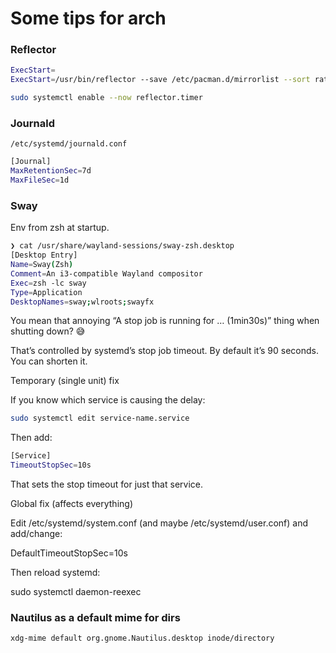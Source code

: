 # Some tips for arch

### Reflector

```bash
ExecStart=
ExecStart=/usr/bin/reflector --save /etc/pacman.d/mirrorlist --sort rate --age 12 -l 10
```

```bash
sudo systemctl enable --now reflector.timer
```

### Journald

`/etc/systemd/journald.conf`

```bash
[Journal]
MaxRetentionSec=7d
MaxFileSec=1d
```

### Sway

Env from zsh at startup.

```bash
❯ cat /usr/share/wayland-sessions/sway-zsh.desktop
[Desktop Entry]
Name=Sway(Zsh)
Comment=An i3-compatible Wayland compositor
Exec=zsh -lc sway
Type=Application
DesktopNames=sway;wlroots;swayfx
```

You mean that annoying “A stop job is running for … (1min30s)” thing when shutting down? 😅

That’s controlled by systemd’s stop job timeout. By default it’s 90 seconds. You can shorten it.

Temporary (single unit) fix

If you know which service is causing the delay:

```bash
sudo systemctl edit service-name.service
```

Then add:

```bash
[Service]
TimeoutStopSec=10s
```

That sets the stop timeout for just that service.

Global fix (affects everything)

Edit /etc/systemd/system.conf (and maybe /etc/systemd/user.conf) and add/change:

DefaultTimeoutStopSec=10s

Then reload systemd:

sudo systemctl daemon-reexec

### Nautilus as a default mime for dirs

```bash
xdg-mime default org.gnome.Nautilus.desktop inode/directory

```
